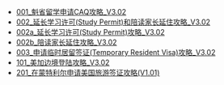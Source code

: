 <ul>
<li><a href = "001_魁省留学申请CAQ攻略_V3.02.htm">001_魁省留学申请CAQ攻略_V3.02</a></li>
<li><a href = "002_延长学习许可(Study Permit)和陪读家长延住攻略.htm_V3.02">002_延长学习许可(Study Permit)和陪读家长延住攻略_V3.02</a></li>
<li><a href = "002a_延长学习许可(Study Permit)攻略_V3.02.htm">002a_延长学习许可(Study Permit)攻略_V3.02</a></li>
<li><a href = "002b_陪读家长延住攻略_V3.02.htm">002b_陪读家长延住攻略_V3.02</a></li>
<li><a href = "003_申请临时居留签证(Temporary Resident Visa)攻略_V3.02.htm">003_申请临时居留签证(Temporary Resident Visa)攻略_V3.02</a></li>
<li><a href = "101_美加边境登陆攻略_V3.02.htm">101_美加边境登陆攻略_V3.02</a></li>
<li><a href = "201_在蒙特利尔申请美国旅游签证攻略(V1.01).htm">201_在蒙特利尔申请美国旅游签证攻略(V1.01)</a></li>
</ul>
